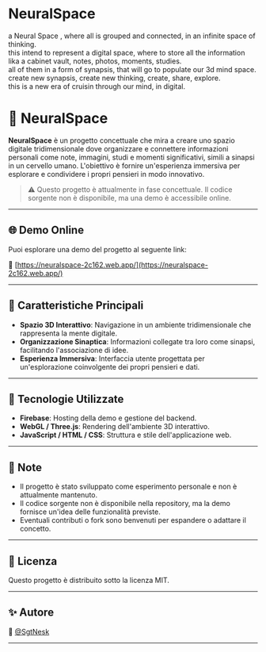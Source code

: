 # NeuralSpace
a Neural Space , where all is grouped and connected, in an infinite space of thinking.
<br>
this intend to represent a digital space, where to store all the information lika a cabinet vault, notes, photos, moments, studies. 
<br>
all of them in a form of synapsis, that will go to populate our 3d mind space.
<br>
create new synapsis, create new thinking, create, share, explore. 
<br>
this is a new era of cruisin through our mind, in digital.


# 🧠 NeuralSpace

**NeuralSpace** è un progetto concettuale che mira a creare uno spazio digitale tridimensionale dove organizzare e connettere informazioni personali come note, immagini, studi e momenti significativi, simili a sinapsi in un cervello umano. L'obiettivo è fornire un'esperienza immersiva per esplorare e condividere i propri pensieri in modo innovativo.

> ⚠️ Questo progetto è attualmente in fase concettuale. Il codice sorgente non è disponibile, ma una demo è accessibile online.

---

## 🌐 Demo Online

Puoi esplorare una demo del progetto al seguente link:

🔗 [https://neuralspace-2c162.web.app/](https://neuralspace-2c162.web.app/)

---

## 🧩 Caratteristiche Principali

- **Spazio 3D Interattivo**: Navigazione in un ambiente tridimensionale che rappresenta la mente digitale.
- **Organizzazione Sinaptica**: Informazioni collegate tra loro come sinapsi, facilitando l'associazione di idee.
- **Esperienza Immersiva**: Interfaccia utente progettata per un'esplorazione coinvolgente dei propri pensieri e dati.

---

## 🚀 Tecnologie Utilizzate

- **Firebase**: Hosting della demo e gestione del backend.
- **WebGL / Three.js**: Rendering dell'ambiente 3D interattivo.
- **JavaScript / HTML / CSS**: Struttura e stile dell'applicazione web.

---

## 📌 Note

- Il progetto è stato sviluppato come esperimento personale e non è attualmente mantenuto.
- Il codice sorgente non è disponibile nella repository, ma la demo fornisce un'idea delle funzionalità previste.
- Eventuali contributi o fork sono benvenuti per espandere o adattare il concetto.

---

## 📄 Licenza

Questo progetto è distribuito sotto la licenza MIT.

---

## ✨ Autore

👤 [@SgtNesk](https://github.com/SgtNesk)

---

